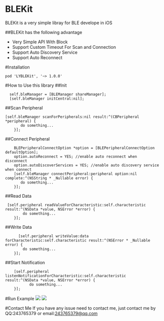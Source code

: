 # BLEKit
BLEKit is a very simple libray for BLE develope in iOS   

##BLEKit has the following advantage

* Very Simple API With Block
* Support Custom Timeout For Scan and Connection
* Support Auto Discovery Service
* Support Auto Reconnect



#Installation
```
pod 'LYBLEKit', '~> 1.0.0'

```

#How to Use this library
##Init 
```objc
  self.bleManager = [BLEManager shareManager];
  [self.bleManager initCentral:nil];
```
##Scan Peripheral
```objc
[self.bleManager scanForPeripherals:nil result:^(CBPeripheral *peripheral) {
       do something...
    }];
```
##Connect Peripheral

```objc
    BLEPeripheralConnectOption *option = [BLEPeripheralConnectOption defaultOption];
    option.autoReconnect = YES; //enable auto reconnect when disconnect
    option.autoDiscoverServices = YES; //enable auto discovery service when connect
    [self.bleManager connectPeripheral:peripheral option:nil complete:^(NSString * _Nullable error) {
       do something...
    }];
```
##Read Data
```objc
 [self.peripheral readValueForCharacteristic:self.characteristic result:^(NSData *value, NSError *error) {
        do something...
    }];
```
##Write Data
```objc
      [self.peripheral writeValue:data forCharacteristic:self.characteristic result:^(NSError * _Nullable error) {
        do something...
    }];
```
##Start Notification
```objc
    [self.peripheral listenNotificationForCharacteristic:self.characteristic result:^(NSData *value, NSError *error) {
           do something...
    }];
```
#Run Example
![](https://github.com/LevinYan/BLEKit/raw/1.png)
![](https://github.com/LevinYan/BLEKit/tree/master/raw/2.jpeg)

#Contact Me
If you have any issue need to contact me, just contact me by QQ:243765379 or email:243765379@qq.com 

